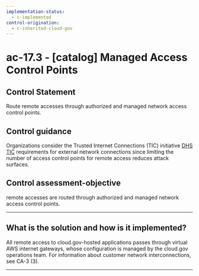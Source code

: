 ```yaml
---
implementation-status:
  - c-implemented
control-origination:
  - c-inherited-cloud-gov
---
```


# ac-17.3 - \[catalog\] Managed Access Control Points

## Control Statement

Route remote accesses through authorized and managed network access control points.

## Control guidance

Organizations consider the Trusted Internet Connections (TIC) initiative [DHS TIC](#4f42ee6e-86cc-403b-a51f-76c2b4f81b54) requirements for external network connections since limiting the number of access control points for remote access reduces attack surfaces.

## Control assessment-objective

remote accesses are routed through authorized and managed network access control points.

______________________________________________________________________

## What is the solution and how is it implemented?

All remote access to cloud.gov-hosted applications passes through virtual AWS internet gateways, whose configuration is managed by the cloud.gov operations team. For information about customer network interconnections, see CA-3 (3).

______________________________________________________________________
